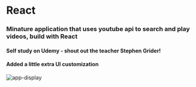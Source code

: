 # React

### Minature application that uses youtube api to search and play videos, build with React
#### Self study on Udemy - shout out the teacher Stephen Grider!
#### Added a little extra UI customization

![app-display](https://user-images.githubusercontent.com/18251657/41695147-c7a2a042-74db-11e8-82a2-9f1b1c5c9171.png)